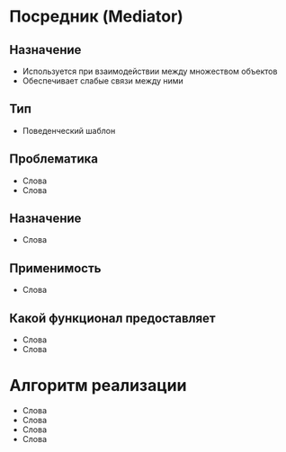# Посредник (Mediator)
## Назначение
* Используется при взаимодействии между множеством объектов
* Обеспечивает слабые связи между ними
## Тип
* Поведенческий шаблон
## Проблематика
* Слова
* Слова
## Назначение
* Слова
## Применимость
* Слова
## Какой функционал предоставляет
* Слова
* Слова
# Алгоритм реализации
* Слова
* Слова
* Слова
* Слова